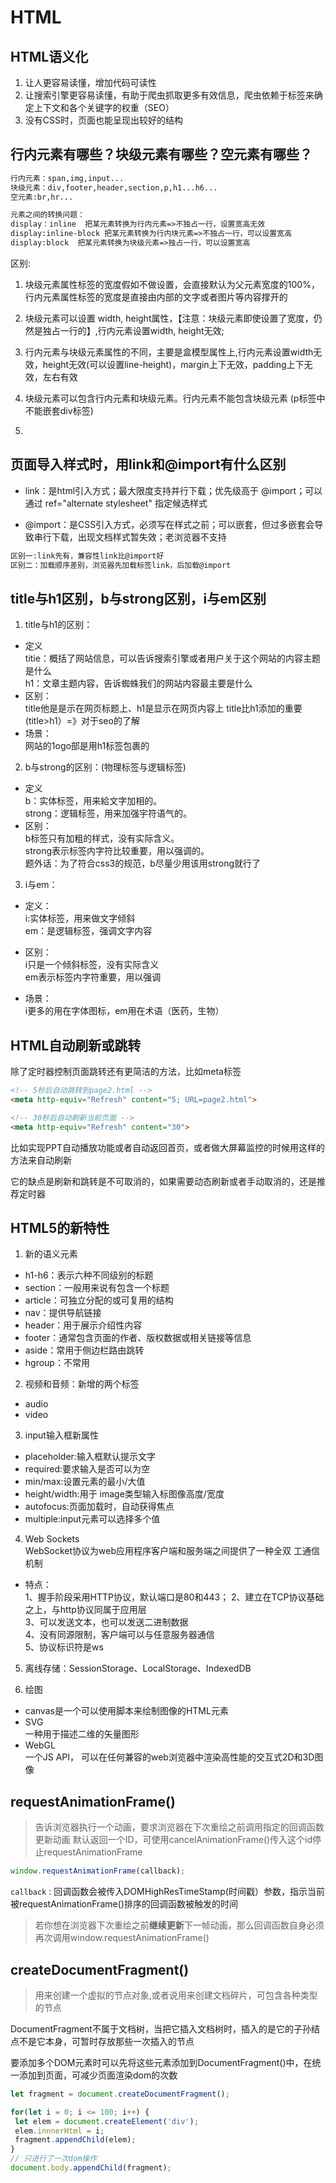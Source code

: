 # HTML

## HTML语义化  

1. 让人更容易读懂，增加代码可读性
2. 让搜索引擎更容易读懂，有助于爬虫抓取更多有效信息，爬虫依赖于标签来确定上下文和各个关键字的权重（SEO）
3. 没有CSS时，页面也能呈现出较好的结构

## 行内元素有哪些？块级元素有哪些？空元素有哪些？
```html
行内元素：span,img,input...
块级元素：div,footer,header,section,p,h1...h6...
空元素:br,hr...

元素之间的转换问题：
display：inline  把某元素转换为行内元素=>不独占一行，设置宽高无效
display:inline-block 把某元素转换为行内块元素=>不独占一行，可以设置宽高
display:block  把某元素转换为块级元素=>独占一行，可以设置宽高

```
区别:  

1. 块级元素属性标签的宽度假如不做设置，会直接默认为父元素宽度的100%，行内元素属性标签的宽度是直接由内部的文字或者图片等内容撑开的   

2. 块级元素可以设置 width, height属性，【注意：块级元素即使设置了宽度，仍然是独占一行的】,行内元素设置width, height无效;

3. 行内元素与块级元素属性的不同，主要是盒模型属性上,行内元素设置width无效，height无效(可以设置line-height)，margin上下无效，padding上下无效，左右有效

4. 块级元素可以包含行内元素和块级元素。行内元素不能包含块级元素 (p标签中不能嵌套div标签)

5. 

## 页面导入样式时，用link和@import有什么区别   

- link：是html引入方式；最大限度支持并行下载；优先级高于 @import；可以通过 ref="alternate stylesheet" 指定候选样式   

- @import：是CSS引入方式，必须写在样式之前；可以嵌套，但过多嵌套会导致串行下载，出现文档样式暂失效；老浏览器不支持   


```html
区别一:link先有，兼容性link比@import好
区别二：加载顺序差别，浏览器先加载标签link，后加载@import
```

## title与h1区别，b与strong区别，i与em区别

1. title与h1的区别：   
- 定义    
titie：概括了网站信息，可以告诉搜索引擎或者用户关于这个网站的内容主题是什么   
h1：文章主题内容，告诉蜘蛛我们的网站内容最主要是什么   
- 区别：   
title他是是示在网页标题上、h1是显示在网页内容上
title比h1添加的重要 (title>h1）=》对于seo的了解    
- 场景：      
网站的1ogo部是用h1标签包裹的      

2. b与strong的区别：(物理标签与逻辑标签)   
- 定义   
b：实体标签，用来給文字加相的。     
strong：逻辑标签，用来加强宇符语气的。   
- 区别：  
b标签只有加粗的样式，没有实际含义。  
strong表示标签内字符比较重要，用以强调的。  
题外话：为了符合css3的规范，b尽量少用该用strong就行了   

3. i与em：  
- 定义：   
i:实体标签，用来做文字倾斜    
em：是逻辑标签，强调文字内容   
- 区别：  
i只是一个倾斜标签，没有实际含义  
em表示标签内字符重要，用以强调   

- 场景：  
i更多的用在字体图标，em用在术语（医药，生物）     


## HTML自动刷新或跳转

除了定时器控制页面跳转还有更简洁的方法，比如meta标签    

```html
<!-- 5秒后自动跳转到page2.html -->
<meta http-equiv="Refresh" content="5; URL=page2.html">

<!-- 30秒后自动刷新当前页面 -->
<meta http-equiv="Refresh" content="30">
```

比如实现PPT自动播放功能或者自动返回首页，或者做大屏幕监控的时候用这样的方法来自动刷新   

它的缺点是刷新和跳转是不可取消的，如果需要动态刷新或者手动取消的，还是推荐定时器    


## HTML5的新特性
1. 新的语义元素  
- h1-h6：表示六种不同级别的标题  
- section：一般用来说有包含一个标题  
- article：可独立分配的或可复用的结构  
- nav：提供导航链接  
- header：用于展示介绍性内容  
- footer：通常包含页面的作者、版权数据或相关链接等信息  
- aside：常用于侧边栏路由跳转  
- hgroup：不常用    
2. 视频和音频：新增的两个标签
- audio   
- video   
3. input输入框新属性  
- placeholder:输入框默认提示文字    
- required:要求输入是否可以为空   
- min/max:设置元素的最小/大值  
- height/width:用于 image类型输入标图像高度/宽度    
- autofocus:页面加载时，自动获得焦点  
- multiple:input元素可以选择多个值    
4. Web Sockets  
WebSocket协议为web应用程序客户端和服务端之间提供了一种全双
工通信机制   

- 特点：  
1、握手阶段采用HTTP协议，默认端口是80和443；
2、建立在TCP协议基础之上，与http协议同属于应用层  
3、可以发送文本，也可以发送二进制数据  
4、没有同源限制，客户端可以与任意服务器通信  
5、协议标识符是ws   

5. 离线存储：SessionStorage、LocalStorage、IndexedDB   

6. 绘图  
- canvas是一个可以使用脚本来绘制图像的HTML元素
- SVG   
一种用于描述二维的矢量图形
- WebGL   
一个JS API， 可以在任何兼容的web浏览器中渲染高性能的交互式2D和3D图像     


## requestAnimationFrame()  

>告诉浏览器执行一个动画，要求浏览器在下次重绘之前调用指定的回调函数更新动画 
>默认返回一个ID，可使用cancelAnimationFrame()传入这个id停止requestAnimationFrame   

```js
window.requestAnimationFrame(callback);
```

`callback` : 回调函数会被传入DOMHighResTimeStamp(时间戳）参数，指示当前被requestAnimationFrame()排序的回调函数被触发的时间    


>若你想在浏览器下次重绘之前**继续更新**下一帧动画，那么回调函数自身必须再次调用window.requestAnimationFrame()    


## createDocumentFragment()

>用来创建一个虚拟的节点对象,或者说用来创建文档碎片，可包含各种类型的节点  

 DocumentFragment不属于文档树，当把它插入文档树时，插入的是它的子孙结点不是它本身，可暂时存放那些一次插入的节点    

 要添加多个DOM元素时可以先将这些元素添加到DocumentFragment()中，在统一添加到页面，可减少页面渲染dom的次数   

 ```js
 let fragment = document.createDocumentFragment();

 for(let i = 0; i <= 100; i++) {
  let elem = document.createElement('div');
  elem.innnerHtml = i;
  fragment.appendChild(elem);
 }
// 只进行了一次dom操作
 document.body.appendChild(fragment);

 ```
